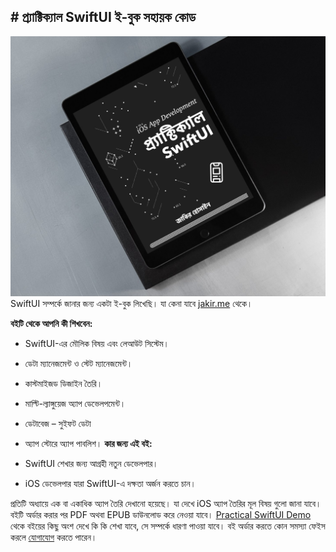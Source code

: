 ## # প্র্যাক্টিক্যাল SwiftUI ই-বুক সহায়ক কোড 

![প্র্যাকটিক্যাল SwiftUI ](PracticalSwiftUI.jpg)
SwiftUI সম্পর্কে জানার জন্য একটা ই-বুক লিখেছি। যা কেনা যাবে [jakir.me](https://jakir.me/product/practical-swiftui/) থেকে। 

**বইটি থেকে আপনি কী শিখবেন:**
-   SwiftUI-এর মৌলিক বিষয় এবং লেআউট সিস্টেম।
-   ডেটা ম্যানেজমেন্ট ও স্টেট ম্যানেজমেন্ট।
-   কাস্টমাইজড ডিজাইন তৈরি।
-   মাল্টি-ল্যাঙ্গুয়েজ অ্যাপ ডেভেলপমেন্ট।
-   ডেটাবেজ – সুইফট ডেটা
-   অ্যাপ স্টোরে অ্যাপ পাবলিশ।
**কার জন্য এই বই:**

-   SwiftUI শেখার জন্য আগ্রহী নতুন ডেভেলপার।
-   iOS ডেভেলপার যারা SwiftUI-এ দক্ষতা অর্জন করতে চান।

প্রতিটি অধ্যায়ে এক বা একাধিক অ্যাপ তৈরি দেখানো হয়েছে। যা দেখে iOS অ্যাপ তৈরির মূল বিষয় গুলো জানা যাবে। বইটি অর্ডার করার পর PDF অথবা EPUB ডাউনলোড করে নেওয়া যাবে।
[Practical SwiftUI Demo](https://jakir.me/wp-content/uploads/2025/01/PracticalSwiftUIDemo.pdf) থেকে বইয়ের কিছু অংশ দেখে কি কি শেখা যাবে, সে সম্পর্কে ধারণা পাওয়া যাবে। বই অর্ডার করতে কোন সমস্যা ফেইস করলে [যোগাযোগ](https://jakir.me/contact/) করতে পারেন।
